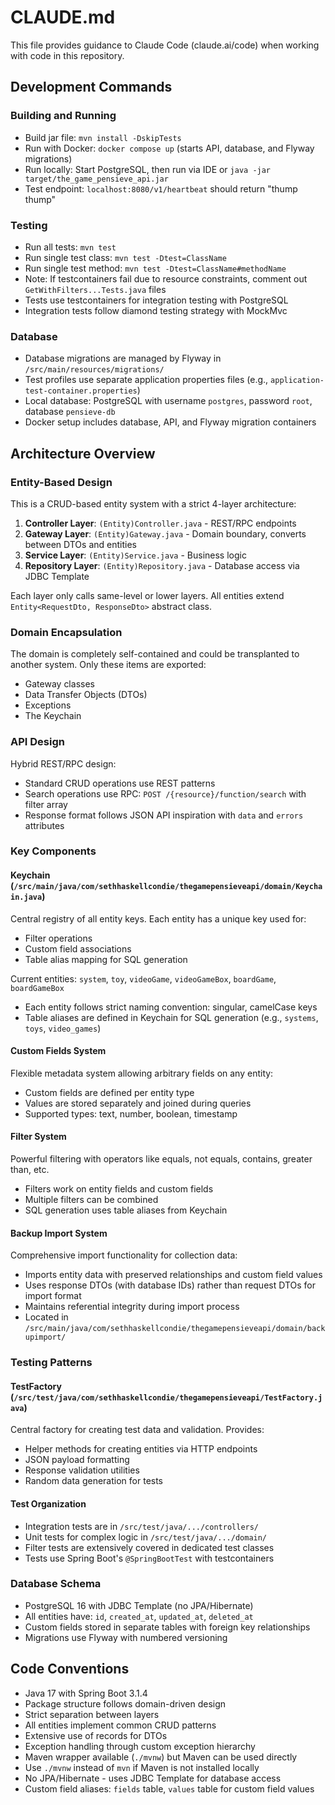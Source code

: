 # CLAUDE.md

This file provides guidance to Claude Code (claude.ai/code) when working with code in this repository.

## Development Commands

### Building and Running
- Build jar file: `mvn install -DskipTests`
- Run with Docker: `docker compose up` (starts API, database, and Flyway migrations)
- Run locally: Start PostgreSQL, then run via IDE or `java -jar target/the_game_pensieve_api.jar`
- Test endpoint: `localhost:8080/v1/heartbeat` should return "thump thump"

### Testing
- Run all tests: `mvn test`
- Run single test class: `mvn test -Dtest=ClassName`
- Run single test method: `mvn test -Dtest=ClassName#methodName`
- Note: If testcontainers fail due to resource constraints, comment out `GetWithFilters...Tests.java` files
- Tests use testcontainers for integration testing with PostgreSQL
- Integration tests follow diamond testing strategy with MockMvc

### Database
- Database migrations are managed by Flyway in `/src/main/resources/migrations/`
- Test profiles use separate application properties files (e.g., `application-test-container.properties`)
- Local database: PostgreSQL with username `postgres`, password `root`, database `pensieve-db`
- Docker setup includes database, API, and Flyway migration containers

## Architecture Overview

### Entity-Based Design
This is a CRUD-based entity system with a strict 4-layer architecture:

1. **Controller Layer**: `(Entity)Controller.java` - REST/RPC endpoints
2. **Gateway Layer**: `(Entity)Gateway.java` - Domain boundary, converts between DTOs and entities
3. **Service Layer**: `(Entity)Service.java` - Business logic
4. **Repository Layer**: `(Entity)Repository.java` - Database access via JDBC Template

Each layer only calls same-level or lower layers. All entities extend `Entity<RequestDto, ResponseDto>` abstract class.

### Domain Encapsulation
The domain is completely self-contained and could be transplanted to another system. Only these items are exported:
- Gateway classes
- Data Transfer Objects (DTOs)
- Exceptions
- The Keychain

### API Design
Hybrid REST/RPC design:
- Standard CRUD operations use REST patterns
- Search operations use RPC: `POST /{resource}/function/search` with filter array
- Response format follows JSON API inspiration with `data` and `errors` attributes

### Key Components

#### Keychain (`/src/main/java/com/sethhaskellcondie/thegamepensieveapi/domain/Keychain.java`)
Central registry of all entity keys. Each entity has a unique key used for:
- Filter operations
- Custom field associations
- Table alias mapping for SQL generation

Current entities: `system`, `toy`, `videoGame`, `videoGameBox`, `boardGame`, `boardGameBox`
- Each entity follows strict naming convention: singular, camelCase keys
- Table aliases are defined in Keychain for SQL generation (e.g., `systems`, `toys`, `video_games`)

#### Custom Fields System
Flexible metadata system allowing arbitrary fields on any entity:
- Custom fields are defined per entity type
- Values are stored separately and joined during queries
- Supported types: text, number, boolean, timestamp

#### Filter System
Powerful filtering with operators like equals, not equals, contains, greater than, etc.
- Filters work on entity fields and custom fields
- Multiple filters can be combined
- SQL generation uses table aliases from Keychain

#### Backup Import System
Comprehensive import functionality for collection data:
- Imports entity data with preserved relationships and custom field values
- Uses response DTOs (with database IDs) rather than request DTOs for import format
- Maintains referential integrity during import process
- Located in `/src/main/java/com/sethhaskellcondie/thegamepensieveapi/domain/backupimport/`

### Testing Patterns

#### TestFactory (`/src/test/java/com/sethhaskellcondie/thegamepensieveapi/TestFactory.java`)
Central factory for creating test data and validation. Provides:
- Helper methods for creating entities via HTTP endpoints
- JSON payload formatting
- Response validation utilities
- Random data generation for tests

#### Test Organization
- Integration tests are in `/src/test/java/.../controllers/`
- Unit tests for complex logic in `/src/test/java/.../domain/`
- Filter tests are extensively covered in dedicated test classes
- Tests use Spring Boot's `@SpringBootTest` with testcontainers

### Database Schema
- PostgreSQL 16 with JDBC Template (no JPA/Hibernate)
- All entities have: `id`, `created_at`, `updated_at`, `deleted_at`
- Custom fields stored in separate tables with foreign key relationships
- Migrations use Flyway with numbered versioning

## Code Conventions
- Java 17 with Spring Boot 3.1.4
- Package structure follows domain-driven design
- Strict separation between layers
- All entities implement common CRUD patterns
- Extensive use of records for DTOs
- Exception handling through custom exception hierarchy
- Maven wrapper available (`./mvnw`) but Maven can be used directly
- Use `./mvnw` instead of `mvn` if Maven is not installed locally
- No JPA/Hibernate - uses JDBC Template for database access
- Custom field aliases: `fields` table, `values` table for custom field values